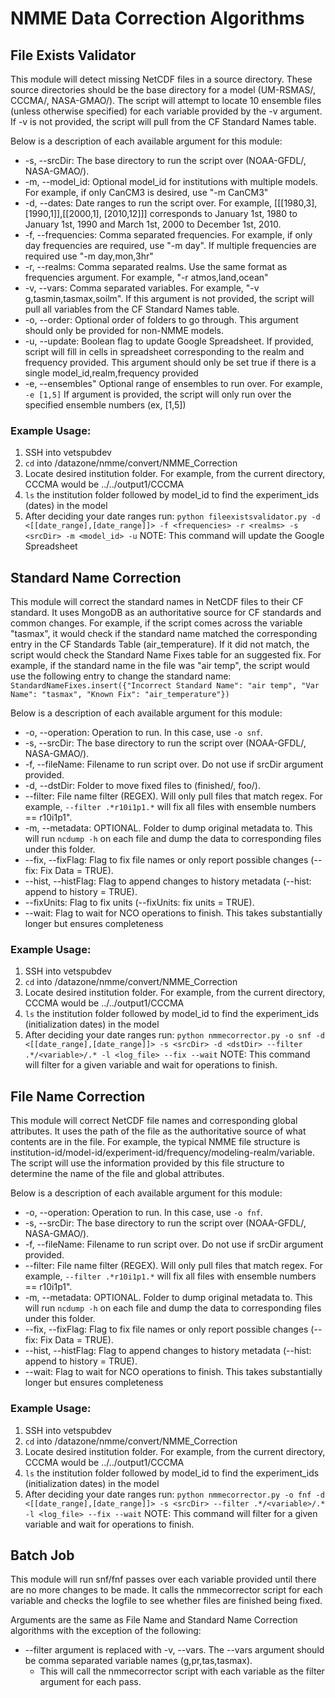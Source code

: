 # NMME Data Correction Algorithms

## File Exists Validator

This module will detect missing NetCDF files in a source directory. These source directories should be the base directory for a model (UM-RSMAS/, CCCMA/, NASA-GMAO/). The script will attempt to locate 10 ensemble files (unless otherwise specified) for each variable provided by the -v argument. If -v is not provided, the script will pull from the CF Standard Names table. 

Below is a description of each available argument for this module:
- -s, --srcDir:      The base directory to run the script over (NOAA-GFDL/, NASA-GMAO/).
- -m, --model_id:    Optional model_id for institutions with multiple models. For example, if only CanCM3 is desired, use "-m CanCM3"
- -d, --dates:       Date ranges to run the script over. For example, [[[1980,3], [1990,1]],[[2000,1], [2010,12]]] corresponds to January
				     1st, 1980 to January 1st, 1990 and March 1st, 2000 to December 1st, 2010.
- -f, --frequencies: Comma separated frequencies. For example, if only day frequencies are required, use "-m day". If multiple frequencies
                     are required use "-m day,mon,3hr"
- -r, --realms:      Comma separated realms. Use the same format as frequencies argument. For example, "-r atmos,land,ocean"
- -v, --vars:        Comma separated variables. For example, "-v g,tasmin,tasmax,soilm". If this argument is not provided, the script will
                     pull all variables from the CF Standard Names table.
- -o, --order:       Optional order of folders to go through. This argument should only be provided for non-NMME models.
- -u, --update:      Boolean flag to update Google Spreadsheet. If provided, script will fill in cells in spreadsheet corresponding to the
                     realm and frequency provided. This argument should only be set true if there is a single model_id,realm,frequency provided
- -e, --ensembles"   Optional range of ensembles to run over. For example, `-e [1,5]` If argument is provided, the script will only run over the specified ensemble numbers (ex, [1,5])


### Example Usage:

1. SSH into vetspubdev
2. `cd` into /datazone/nmme/convert/NMME_Correction
3. Locate desired institution folder. For example, from the current directory, CCCMA would be ../../output1/CCCMA
4. `ls` the institution folder followed by model_id to find the experiment_ids (dates) in the model
5. After deciding your date ranges run:
	`python fileexistsvalidator.py -d <[[date_range],[date_range]]> -f <frequencies> -r <realms> -s <srcDir> -m <model_id> -u`
	NOTE: This command will update the Google Spreadsheet


## Standard Name Correction

This module will correct the standard names in NetCDF files to their CF standard. It uses MongoDB as an authoritative source for CF standards and common changes. For example, if the script comes across the variable "tasmax", it would check if the standard name matched the corresponding entry in the CF Standards Table (air_temperature). If it did not match, the script would check the Standard Name Fixes table for an suggested fix. For example, if the standard name in the file was "air temp", the script would use the following entry to change the standard name:
	`StandardNameFixes.insert({"Incorrect Standard Name": "air temp", "Var Name": "tasmax", "Known Fix": "air_temperature"})`

Below is a description of each available argument for this module:
- -o, --operation:		Operation to run. In this case, use `-o snf`.
- -s, --srcDir:			The base directory to run the script over (NOAA-GFDL/, NASA-GMAO/).
- -f, --fileName:		Filename to run script over. Do not use if srcDir argument provided.
- -d, --dstDir:			Folder to move fixed files to (finished/, foo/).
- --filter:				File name filter (REGEX). Will only pull files that match regex. For example, `--filter .*r10i1p1.*` will fix all files with ensemble numbers == r10i1p1".
- -m, --metadata:		OPTIONAL. Folder to dump original metadata to. This will run `ncdump -h` on each file and dump the data to corresponding files under this folder.
- --fix, --fixFlag:		Flag to fix file names or only report possible changes (--fix: Fix Data = TRUE).
- --hist, --histFlag:	Flag to append changes to history metadata (--hist: append to history = TRUE).
- --fixUnits:			Flag to fix units (--fixUnits: fix units = TRUE).
- --wait:				Flag to wait for NCO operations to finish. This takes substantially longer but ensures completeness

### Example Usage:

1. SSH into vetspubdev
2. `cd` into /datazone/nmme/convert/NMME_Correction
3. Locate desired institution folder. For example, from the current directory, CCCMA would be ../../output1/CCCMA
4. `ls` the institution folder followed by model_id to find the experiment_ids (initialization dates) in the model
5. After deciding your date ranges run:
	`python nmmecorrector.py -o snf -d <[[date_range],[date_range]]> -s <srcDir> -d <dstDir> --filter .*/<variable>/.* -l <log_file> --fix --wait`
	NOTE: This command will filter for a given variable and wait for operations to finish.


## File Name Correction

This module will correct NetCDF file names and corresponding global attributes. It uses the path of the file as the authoritative source of what contents are in the file. For example, the typical NMME file structure is institution-id/model-id/experiment-id/frequency/modeling-realm/variable. The script will use the information provided by this file structure to determine the name of the file and global attributes.

Below is a description of each available argument for this module:
- -o, --operation:		Operation to run. In this case, use `-o fnf`.
- -s, --srcDir:			The base directory to run the script over (NOAA-GFDL/, NASA-GMAO/).
- -f, --fileName:		Filename to run script over. Do not use if srcDir argument provided.
- --filter:				File name filter (REGEX). Will only pull files that match regex. For example, `--filter .*r10i1p1.*` will fix all files with ensemble numbers == r10i1p1".
- -m, --metadata:		OPTIONAL. Folder to dump original metadata to. This will run `ncdump -h` on each file and dump the data to corresponding files under this folder.
- --fix, --fixFlag:		Flag to fix file names or only report possible changes (--fix: Fix Data = TRUE).
- --hist, --histFlag:	Flag to append changes to history metadata (--hist: append to history = TRUE).
- --wait:				Flag to wait for NCO operations to finish. This takes substantially longer but ensures completeness

### Example Usage:

1. SSH into vetspubdev
2. `cd` into /datazone/nmme/convert/NMME_Correction
3. Locate desired institution folder. For example, from the current directory, CCCMA would be ../../output1/CCCMA
4. `ls` the institution folder followed by model_id to find the experiment_ids (initialization dates) in the model
5. After deciding your date ranges run:
	`python nmmecorrector.py -o fnf -d <[[date_range],[date_range]]> -s <srcDir> --filter .*/<variable>/.* -l <log_file> --fix --wait`
	NOTE: This command will filter for a given variable and wait for operations to finish.

## Batch Job

This module will run snf/fnf passes over each variable provided until there are no more changes to be made. It calls the nmmecorrector script for each variable and checks the logfile to see whether files are finished being fixed.

Arguments are the same as File Name and Standard Name Correction algorithms with the exception of the following:
- --filter argument is replaced with -v, --vars. The --vars argument should be comma separated variable names (g,pr,tas,tasmax).
	- This will call the nmmecorrector script with each variable as the filter argument for each pass.




